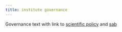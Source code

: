 ```yaml
---
title: institute governance
---
```

Governance text with link to [scientific policy](/about/scientific_policy) and [sab](/people/sab)